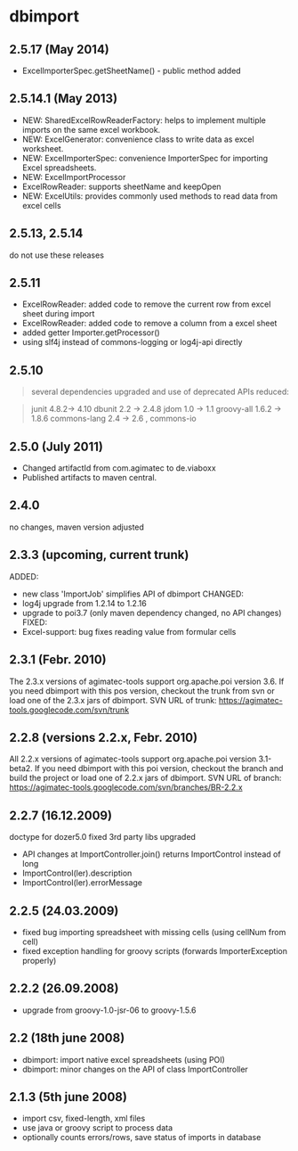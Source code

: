 # dbimport #

## 2.5.17 (May 2014) ##
  * ExcelImporterSpec.getSheetName() - public method added

## 2.5.14.1 (May 2013) ##
  * NEW: SharedExcelRowReaderFactory: helps to implement multiple imports on the same excel workbook.
  * NEW: ExcelGenerator: convenience class to write data as excel worksheet.
  * NEW: ExcelImporterSpec: convenience ImporterSpec for importing Excel spreadsheets.
  * NEW: ExcelImportProcessor
  * ExcelRowReader: supports sheetName and keepOpen
  * NEW: ExcelUtils: provides commonly used methods to read data from excel cells

## 2.5.13, 2.5.14 ##
do not use these releases

## 2.5.11 ##
  * ExcelRowReader: added code to remove the current row from excel sheet during import
  * ExcelRowReader: added code to remove a column from a excel sheet
  * added getter Importer.getProcessor()
  * using slf4j instead of commons-logging or log4j-api directly

## 2.5.10 ##
> several dependencies upgraded and use of deprecated APIs reduced:

> junit 4.8.2-> 4.10 dbunit 2.2 -> 2.4.8 jdom 1.0 -> 1.1 groovy-all 1.6.2 -> 1.8.6 commons-lang 2.4 -> 2.6 , commons-io

## 2.5.0 (July 2011) ##
  * Changed artifactId from com.agimatec to de.viaboxx
  * Published artifacts to maven central.

## 2.4.0 ##
no changes, maven version adjusted

## 2.3.3 (upcoming, current trunk) ##
ADDED:
  * new class 'ImportJob' simplifies API of dbimport
CHANGED:
  * log4j upgrade from 1.2.14 to 1.2.16
  * upgrade to poi3.7 (only maven dependency changed, no API changes)
FIXED:
  * Excel-support: bug fixes reading value from formular cells

## 2.3.1 (Febr. 2010) ##
The 2.3.x versions of agimatec-tools support org.apache.poi version 3.6.
If you need dbimport with this pos version, checkout the trunk from svn or load one of the 2.3.x jars of dbimport.
SVN URL of trunk:
https://agimatec-tools.googlecode.com/svn/trunk


## 2.2.8 (versions 2.2.x, Febr. 2010) ##
All 2.2.x versions of agimatec-tools support org.apache.poi version 3.1-beta2.
If you need dbimport with this poi version, checkout the branch and build the project or load one of 2.2.x jars of dbimport.
SVN URL of branch:
https://agimatec-tools.googlecode.com/svn/branches/BR-2.2.x


## 2.2.7 (16.12.2009) ##

doctype for dozer5.0 fixed
3rd party libs upgraded

  * API changes at ImportController.join() returns ImportControl instead of long
  * ImportControl(ler).description
  * ImportControl(ler).errorMessage

## 2.2.5 (24.03.2009) ##
  * fixed bug importing spreadsheet with missing cells (using cellNum from cell)
  * fixed exception handling for groovy scripts (forwards ImporterException properly)

## 2.2.2 (26.09.2008) ##
  * upgrade from groovy-1.0-jsr-06 to groovy-1.5.6

## 2.2 (18th june 2008) ##
  * dbimport: import native excel spreadsheets (using POI)
  * dbimport: minor changes on the API of class ImportController

## 2.1.3 (5th june 2008) ##
  * import csv, fixed-length, xml files
  * use java or groovy script to process data
  * optionally counts errors/rows, save status of imports in database